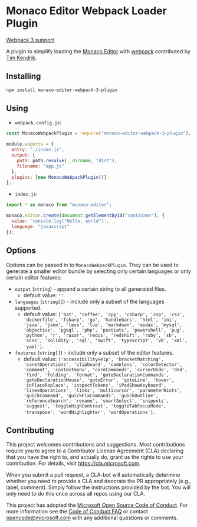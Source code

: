 # Monaco Editor Webpack Loader Plugin

[Webpack 3 support](https://github.com/Microsoft/monaco-editor-webpack-plugin/issues/5)

A plugin to simplify loading the [Monaco Editor](https://github.com/Microsoft/monaco-editor) with [webpack](https://webpack.js.org/) contributed by [Tim Kendrik](https://github.com/timkendrick).

## Installing

```sh
npm install monaco-editor-webpack-3-plugin
```

## Using

* `webpack.config.js`:

```js
const MonacoWebpackPlugin = require("monaco-editor-webpack-3-plugin");

module.exports = {
  entry: "./index.js",
  output: {
    path: path.resolve(__dirname, "dist"),
    filename: "app.js"
  },
  plugins: [new MonacoWebpackPlugin()]
};
```

* `index.js`:

```js
import * as monaco from "monaco-editor";

monaco.editor.create(document.getElementById("container"), {
  value: 'console.log("Hello, world")',
  language: "javascript"
});
```

## Options

Options can be passed in to `MonacoWebpackPlugin`. They can be used to generate a smaller editor bundle by selecting only certain languages or only certain editor features:

* `output` (`string`) - append a certain string to all generated files.
  * default value: `''`.
* `languages` (`string[]`) - include only a subset of the languages supported.
  * default value: `['bat', 'coffee', 'cpp', 'csharp', 'csp', 'css', 'dockerfile', 'fsharp', 'go', 'handlebars', 'html', 'ini', 'java', 'json', 'less', 'lua', 'markdown', 'msdax', 'mysql', 'objective', 'pgsql', 'php', 'postiats', 'powershell', 'pug', 'python', 'r', 'razor', 'redis', 'redshift', 'ruby', 'sb', 'scss', 'solidity', 'sql', 'swift', 'typescript', 'vb', 'xml', 'yaml']`.
* `features` (`string[]`) - include only a subset of the editor features.
  * default value: `['accessibilityHelp', 'bracketMatching', 'caretOperations', 'clipboard', 'codelens', 'colorDetector', 'comment', 'contextmenu', 'coreCommands', 'cursorUndo', 'dnd', 'find', 'folding', 'format', 'gotoDeclarationCommands', 'gotoDeclarationMouse', 'gotoError', 'gotoLine', 'hover', 'inPlaceReplace', 'inspectTokens', 'iPadShowKeyboard', 'linesOperations', 'links', 'multicursor', 'parameterHints', 'quickCommand', 'quickFixCommands', 'quickOutline', 'referenceSearch', 'rename', 'smartSelect', 'snippets', 'suggest', 'toggleHighContrast', 'toggleTabFocusMode', 'transpose', 'wordHighlighter', 'wordOperations']`.

## Contributing

This project welcomes contributions and suggestions. Most contributions require you to agree to a
Contributor License Agreement (CLA) declaring that you have the right to, and actually do, grant us
the rights to use your contribution. For details, visit https://cla.microsoft.com.

When you submit a pull request, a CLA-bot will automatically determine whether you need to provide
a CLA and decorate the PR appropriately (e.g., label, comment). Simply follow the instructions
provided by the bot. You will only need to do this once across all repos using our CLA.

This project has adopted the [Microsoft Open Source Code of Conduct](https://opensource.microsoft.com/codeofconduct/).
For more information see the [Code of Conduct FAQ](https://opensource.microsoft.com/codeofconduct/faq/) or
contact [opencode@microsoft.com](mailto:opencode@microsoft.com) with any additional questions or comments.
